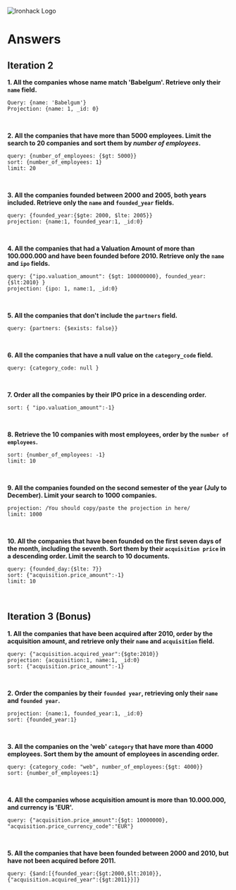![Ironhack Logo](https://i.imgur.com/1QgrNNw.png)

# Answers

## Iteration 2

**1. All the companies whose name match 'Babelgum'. Retrieve only their `name` field.**

    Query: {name: 'Babelgum'}
    Projection: {name: 1, _id: 0}

<br>

**2. All the companies that have more than 5000 employees. Limit the search to 20 companies and sort them by _number of employees_.**

    query: {number_of_employees: {$gt: 5000}}
    sort: {number_of_employees: 1}
    limit: 20

<br>

**3. All the companies founded between 2000 and 2005, both years included. Retrieve only the `name` and `founded_year` fields.**

    query: {founded_year:{$gte: 2000, $lte: 2005}}
    projection: {name:1, founded_year:1, _id:0}

<br>

**4. All the companies that had a Valuation Amount of more than 100.000.000 and have been founded before 2010. Retrieve only the `name` and `ipo` fields.**

    query: {"ipo.valuation_amount": {$gt: 100000000}, founded_year:{$lt:2010} }
    projection: {ipo: 1, name:1, _id:0}

<br>

**5. All the companies that don't include the `partners` field.**

    query: {partners: {$exists: false}}

<br>

**6. All the companies that have a null value on the `category_code` field.**

    query: {category_code: null }

<br>

**7. Order all the companies by their IPO price in a descending order.**

    sort: { "ipo.valuation_amount":-1}

<br>

**8. Retrieve the 10 companies with most employees, order by the `number of employees`.**

    sort: {number_of_employees: -1}
    limit: 10

<br>

**9. All the companies founded on the second semester of the year (July to December). Limit your search to 1000 companies.**

    projection: /You should copy/paste the projection in here/
    limit: 1000

<br>

**10. All the companies that have been founded on the first seven days of the month, including the seventh. Sort them by their `acquisition price` in a descending order. Limit the search to 10 documents.**

    query: {founded_day:{$lte: 7}}
    sort: {"acquisition.price_amount":-1}
    limit: 10

<br>

## Iteration 3 (Bonus)

**1. All the companies that have been acquired after 2010, order by the acquisition amount, and retrieve only their `name` and `acquisition` field.**

    query: {"acquisition.acquired_year":{$gte:2010}}
    projection: {acquisition:1, name:1, _id:0}
    sort: {"acquisition.price_amount":-1}

<br>

**2. Order the companies by their `founded year`, retrieving only their `name` and `founded year`.**

    projection: {name:1, founded_year:1, _id:0}
    sort: {founded_year:1}

<br>

**3. All the companies on the 'web' `category` that have more than 4000 employees. Sort them by the amount of employees in ascending order.**

    query: {category_code: "web", number_of_employees:{$gt: 4000}}
    sort: {number_of_employees:1}

<br>

**4. All the companies whose acquisition amount is more than 10.000.000, and currency is 'EUR'.**

    query: {"acquisition.price_amount":{$gt: 10000000}, "acquisition.price_currency_code":"EUR"}

<br>

**5. All the companies that have been founded between 2000 and 2010, but have not been acquired before 2011.**

    query: {$and:[{founded_year:{$gt:2000,$lt:2010}},{"acquisition.acquired_year":{$gt:2011}}]}

<br>
